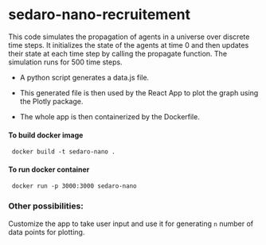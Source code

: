 # sedaro-nano-recruitement
This code simulates the propagation of agents in a universe over discrete time steps. It initializes the state of the agents at time 0 and then updates their state at each time step by calling the propagate function. The simulation runs for 500 time steps.

* A python script generates a data.js file. 

* This generated file is then used by the React App to plot the graph using the Plotly package.

* The whole app is then containerized by the Dockerfile.

#### To build docker image

``` docker build -t sedaro-nano .```

#### To run docker container

``` docker run -p 3000:3000 sedaro-nano```

### Other possibilities:

Customize the app to take user input and use it for generating `n` number of data points for plotting.
